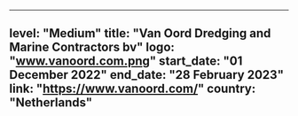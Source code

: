 
---
level: "Medium"
title: "Van Oord Dredging and Marine Contractors bv"
logo: "www.vanoord.com.png"
start_date: "01 December 2022"
end_date: "28 February 2023"
link: "https://www.vanoord.com/"
country: "Netherlands"
---
